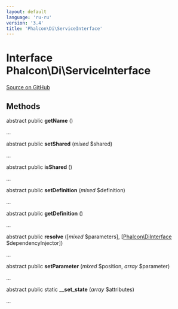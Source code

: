 ```yaml
---
layout: default
language: 'ru-ru'
version: '3.4'
title: 'Phalcon\Di\ServiceInterface'
---
```


# Interface **Phalcon\Di\ServiceInterface**

<a href="https://github.com/phalcon/cphalcon/tree/v3.4.0/phalcon/di/serviceinterface.zep" class="btn btn-default btn-sm">Source on GitHub</a>

## Methods

abstract public **getName** ()

...

abstract public **setShared** (*mixed* $shared)

...

abstract public **isShared** ()

...

abstract public **setDefinition** (*mixed* $definition)

...

abstract public **getDefinition** ()

...

abstract public **resolve** ([*mixed* $parameters], [[Phalcon\DiInterface](/3.4/en/api/Phalcon_DiInterface) $dependencyInjector])

...

abstract public **setParameter** (*mixed* $position, *array* $parameter)

...

abstract public static **__set_state** (*array* $attributes)

...